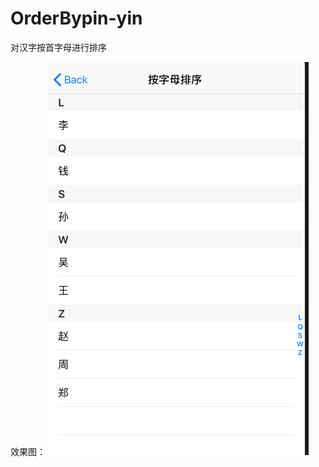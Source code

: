 # OrderBypin-yin
对汉字按首字母进行排序


效果图：
![image](https://github.com/yangguanghei/OrderBypin-yin/blob/master/0.字母排序.png)
